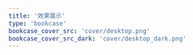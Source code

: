 ```yaml
---
title: '效果展示'
type: 'bookcase'
bookcase_cover_src: 'cover/desktop.png'
bookcase_cover_src_dark: 'cover/desktop_dark.png'
---
```

